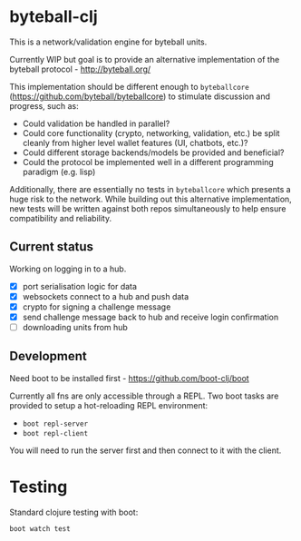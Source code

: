 # byteball-clj

This is a network/validation engine for byteball units.

Currently WIP but goal is to provide an alternative implementation of the byteball protocol - http://byteball.org/

This implementation should be different enough to `byteballcore` (https://github.com/byteball/byteballcore) to stimulate discussion and progress, such as:

- Could validation be handled in parallel?
- Could core functionality (crypto, networking, validation, etc.) be split cleanly from higher level wallet features (UI, chatbots, etc.)?
- Could different storage backends/models be provided and beneficial?
- Could the protocol be implemented well in a different programming paradigm (e.g. lisp)

Additionally, there are essentially no tests in `byteballcore` which presents a huge risk to the network. While building out this alternative implementation, new tests will be written against both repos simultaneously to help ensure compatibility and reliability.

## Current status

Working on logging in to a hub.

- [x] port serialisation logic for data
- [x] websockets connect to a hub and push data
- [x] crypto for signing a challenge message
- [x] send challenge message back to hub and receive login confirmation
- [ ] downloading units from hub

## Development

Need boot to be installed first - https://github.com/boot-clj/boot

Currently all fns are only accessible through a REPL. Two boot tasks are provided to setup a hot-reloading REPL environment:

- `boot repl-server`
- `boot repl-client`

You will need to run the server first and then connect to it with the client.

# Testing

Standard clojure testing with boot:

`boot watch test`
